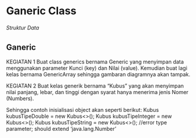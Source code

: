 # Ganeric Class


###### Struktur Data ######
## Ganeric ##



KEGIATAN 1
Buat class generics bernama Generic yang menyimpan data menggunakan parameter Kunci (key) dan
Nilai (value). Kemudian buat lagi kelas bernama GenericArray sehingga gambaran diagramnya akan
tampak.

KEGIATAN 2
Buat kelas generik bernama “Kubus” yang akan menyimpan nilai panjang, lebar, dan tinggi
dengan syarat hanya menerima jenis Nomer (Numbers).

Sehingga contoh inisialisasi object akan seperti berikut:
Kubus<Double> kubusTipeDouble = new Kubus<>();
Kubus<Integer > kubusTipeInteger = new Kubus<>();
Kubus<String > kubusTipeString = new Kubus<>(); //error type parameter; should extend
‘java.lang.Number’
